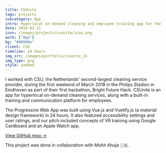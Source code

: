 ```yaml
---
title: CSUnite
tags: projects
subcategory: App
intro: Hyperlocal on-demand cleaning and employee training app for the Netherlands' second-largest cleaning service provider.
date: 2018-03-11
icon: /images/projects/csunite/icon.png
work: ["App"]
bg: "#00998e"
client: CSU
timeline: 24 hours
img_src: /images/portfolio/csunite_2x
img_type: png
style: padded
---
```


I worked with CSU, the Netherlands' second-largest cleaning service provider, during the first weekend of March 2018 in the Philips Stadion in Eindhoven as part of their first hackathon, Bright Future Hack. CSUnite is an app for hyperlocal on-demand cleaning services, along with a built-in training and communication platform for employees.

The Progressive Web App was built using Vue.js and Vuetify.js (a material design framework) in 24 hours. It also featured accessibility settings and user ratings, and our pitch included concepts of VR training using Google Cardboard and an Apple Watch app.

[View GitHub repo &rarr;](https://github.com/AnandChowdhary/csu)

<div class="three-images">
  <div><img alt="" src="/images/projects/csunite/learn.png"></div>
  <div><img alt="" src="/images/projects/csunite/requests.png"></div>
  <div><img alt="" src="/images/projects/csunite/community.png"></div>
</div>
<div class="three-images">
  <div><img alt="" src="/images/projects/csunite/video.png"></div>
  <div><img alt="" src="/images/projects/csunite/profile.png"></div>
  <div><img alt="" src="/images/projects/csunite/request.png"></div>
</div>
<div class="two-images shadow">
  <div><img alt="" src="/images/projects/csunite/slide-1.png"></div>
  <div><img alt="" src="/images/projects/csunite/slide-2.png"></div>
</div>
<div class="image scale"><img alt="" src="/images/projects/csunite/news.png"></div>

<footer>This project was done in collaboration with Mohit Ahuja 🇮🇳.</footer>